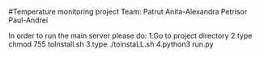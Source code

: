 #Temperature monitoring project
Team:
    Patrut Anita-Alexandra
    Petrisor Paul-Andrei


In order to run the main server please do:
    1.Go to project directory
    2.type chmod 755 toInstall.sh
    3.type ./toinstaLL.sh
    4.python3 run.py